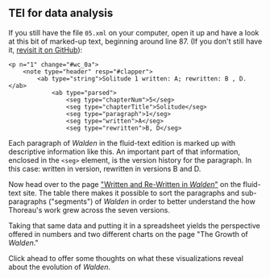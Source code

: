 ## TEI for data analysis

If you still have the file `05.xml` on your computer, open it up and have a look at this bit of marked-up text, beginning around line 87. (If you don't still have it, [revisit it on GitHub](https://github.com/milnegeneseo/fluid_text/blob/master/tei/05.xml)):

```
<p n="1" change="#wc_0a">
    <note type="header" resp="#clapper">
        <ab type="string">Solitude 1 written: A; rewritten: B , D.</ab>
            <ab type="parsed">
                <seg type="chapterNum">5</seg>
                <seg type="chapterTitle">Solitude</seg>
                <seg type="paragraph">1</seg>
                <seg type="written">A</seg>
                <seg type="rewritten">B, D</seg>
```
Each paragraph of *Walden* in the fluid-text edition is marked up with descriptive information like this. An important part of that information, enclosed in the `<seg>` element, is the version history for the paragraph. In this case: written in version, rewritten in versions B and D.

Now head over to the page ["Written and Re-Written in *Walden*"](https://digitalthoreau.org/written-and-re-written/) on the fluid-text site. The table there makes it possible to sort the paragraphs and sub-paragraphs ("segments") of *Walden* in order to better understand the how Thoreau's work grew across the seven versions.

Taking that same data and putting it in a spreadsheet yields the perspective offered in numbers and two different charts on the page "The Growth of *Walden*."

Click ahead to offer some thoughts on what these visualizations reveal about the evolution of *Walden*.
